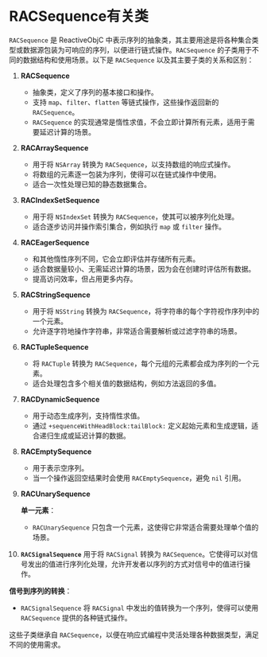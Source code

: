# RACSequence有关类

`RACSequence` 是 ReactiveObjC 中表示序列的抽象类，其主要用途是将各种集合类型或数据源包装为可响应的序列，以便进行链式操作。`RACSequence` 的子类用于不同的数据结构和使用场景。以下是 `RACSequence` 以及其主要子类的关系和区别：

1. **RACSequence**
   * 抽象类，定义了序列的基本接口和操作。
   * 支持 `map`、`filter`、`flatten` 等链式操作，这些操作返回新的 `RACSequence`。
   * `RACSequence` 的实现通常是惰性求值，不会立即计算所有元素，适用于需要延迟计算的场景。
2. **RACArraySequence**
   * 用于将 `NSArray` 转换为 `RACSequence`，以支持数组的响应式操作。
   * 将数组的元素逐一包装为序列，使得可以在链式操作中使用。
   * 适合一次性处理已知的静态数据集合。
3. **RACIndexSetSequence**
   * 用于将 `NSIndexSet` 转换为 `RACSequence`，使其可以被序列化处理。
   * 适合逐步访问并操作索引集合，例如执行 `map` 或 `filter` 操作。
4. **RACEagerSequence**
   * 和其他惰性序列不同，它会立即评估并存储所有元素。
   * 适合数据量较小、无需延迟计算的场景，因为会在创建时评估所有数据。
   * 提高访问效率，但占用更多内存。
5. **RACStringSequence**
   * 用于将 `NSString` 转换为 `RACSequence`，将字符串的每个字符视作序列中的一个元素。
   * 允许逐字符地操作字符串，非常适合需要解析或过滤字符串的场景。
6. **RACTupleSequence**
   * 将 `RACTuple` 转换为 `RACSequence`，每个元组的元素都会成为序列的一个元素。
   * 适合处理包含多个相关值的数据结构，例如方法返回的多值。
7. **RACDynamicSequence**
   * 用于动态生成序列，支持惰性求值。
   * 通过 `+sequenceWithHeadBlock:tailBlock:` 定义起始元素和生成逻辑，适合递归生成或延迟计算的数据。
8. **RACEmptySequence**
   * 用于表示空序列。
   * 当一个操作返回空结果时会使用 `RACEmptySequence`，避免 `nil` 引用。
9.  **RACUnarySequence**

    **单一元素**：

    * `RACUnarySequence` 只包含一个元素，这使得它非常适合需要处理单个值的场景。
10. **`RACSignalSequence`** 用于将 `RACSignal` 转换为 `RACSequence`。它使得可以对信号发出的值进行序列化处理，允许开发者以序列的方式对信号中的值进行操作。

**信号到序列的转换**：

* `RACSignalSequence` 将 `RACSignal` 中发出的值转换为一个序列，使得可以使用 `RACSequence` 提供的各种链式操作。



这些子类继承自 `RACSequence`，以便在响应式编程中灵活处理各种数据类型，满足不同的使用需求。
